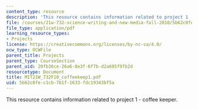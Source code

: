 ```yaml
---
content_type: resource
description: 'This resource contains information related to project 1 - coffee keeper. '
file: /courses/21w-732-science-writing-and-new-media-fall-2010/5b62c0fec1cb7b1f1633fdc19343bf5a_MIT21W_732F10_coffeekeep1.pdf
file_type: application/pdf
learning_resource_types:
- Projects
license: https://creativecommons.org/licenses/by-nc-sa/4.0/
ocw_type: OCWFile
parent_title: Projects
parent_type: CourseSection
parent_uid: 20fb36ce-26a6-8e3f-6f7b-d2a695f9fb2d
resourcetype: Document
title: MIT21W_732F10_coffeekeep1.pdf
uid: 5b62c0fe-c1cb-7b1f-1633-fdc19343bf5a
---
```

This resource contains information related to project 1 - coffee keeper. 